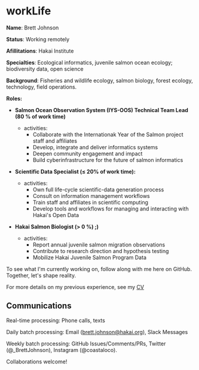 # workLife

**Name**:  Brett Johnson

**Status**: Working remotely

**Afillitations**: Hakai Institute

**Specialties**: Ecological informatics, juvenile salmon ocean ecology; biodiversity data, open science   

**Background**: Fisheries and wildlife ecology, salmon biology, forest ecology, technology, field operations.

**Roles:** 

* **Salmon Ocean Observation System (IYS-OOS) Technical Team Lead (80 % of work time)**
  + activities:
    - Collaborate with the Internationak Year of the Salmon project staff and affiliates
    - Develop, integrate and deliver informatics systems
    - Deepen community engagement and impact
    - Build cyberinfrastructure for the future of salmon informatics
    

* **Scientific Data Specialist (≤ 20% of work time):**
  + activities: 
    - Own full life-cycle scientific-data generation process
    - Consult on information management workflows
    - Train staff and affiliates in scientific computing
    - Develop tools and workflows for managing and interacting with Hakai's Open Data

* **Hakai Salmon Biologist (> 0 %) ;)**
  + activities:
    - Report annual juvenile salmon migration observations
    - Contribute to research direction and hypothesis testing
    - Mobilize Hakai Juvenile Salmon Program Data
    

To see what I'm currently working on, follow along with me here on GitHub. Together, let's shape reality.

For more details on my previous experience, see my [CV](https://github.com/Br-Johnson/CV/blob/master/cv.pdf)

## Communications

Real-time processing: Phone calls, texts

Daily batch processing: Email (brett.johnson@hakai.org), Slack Messages

Weekly batch processing: GitHub Issues/Comments/PRs, Twitter (@_BrettJohnson), Instagram (@coastaloco).

Collaborations welcome!


